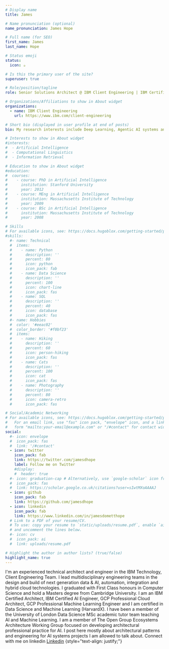 ```yaml
---
# Display name
title: James

# Name pronunciation (optional)
name_pronunciation: James Hope

# Full name (for SEO)
first_name: James
last_name: Hope

# Status emoji
status:
  icon: ☕️

# Is this the primary user of the site?
superuser: true

# Role/position/tagline
role: Senior Solutions Architect @ IBM Client Engineering | IBM Certified AI Engineer | GCP Professional Cloud Architect & Machine Learning Engineer

# Organizations/Affiliations to show in About widget
organizations:
  - name: IBM Client Engineering
    url: https://www.ibm.com/client-engineering

# Short bio (displayed in user profile at end of posts)
bio: My research interests include Deep Learning, Agentic AI systems and AI at the edge.

# Interests to show in About widget
#interests:
#  - Artificial Intelligence
#  - Computational Linguistics
#  - Information Retrieval

# Education to show in About widget
#education:
#  courses:
#    - course: PhD in Artificial Intelligence
#      institution: Stanford University
#      year: 2012
#    - course: MEng in Artificial Intelligence
#      institution: Massachusetts Institute of Technology
#      year: 2009
#    - course: BSc in Artificial Intelligence
#      institution: Massachusetts Institute of Technology
#      year: 2008

# Skills
# For available icons, see: https://docs.hugoblox.com/getting-started/page-builder/#icons
#skills:
  #- name: Technical
  #  items:
  #    - name: Python
  #      description: ''
  #      percent: 80
  #      icon: python
  #      icon_pack: fab
  #    - name: Data Science
  #      description: ''
  #      percent: 100
  #      icon: chart-line
  #      icon_pack: fas
  #    - name: SQL
  #      description: ''
  #      percent: 40
  #      icon: database
  #      icon_pack: fas
  #- name: Hobbies
  #  color: '#eeac02'
  #  color_border: '#f0bf23'
  #  items:
  #    - name: Hiking
  #      description: ''
  #      percent: 60
  #      icon: person-hiking
  #      icon_pack: fas
  #    - name: Cats
  #      description: ''
  #      percent: 100
  #      icon: cat
  #      icon_pack: fas
  #    - name: Photography
  #      description: ''
  #      percent: 80
  #      icon: camera-retro
  #      icon_pack: fas

# Social/Academic Networking
# For available icons, see: https://docs.hugoblox.com/getting-started/page-builder/#icons
#   For an email link, use "fas" icon pack, "envelope" icon, and a link in the
#   form "mailto:your-email@example.com" or "/#contact" for contact widget.
social:
  #- icon: envelope
  #  icon_pack: fas
  #  link: '/#contact'
  - icon: twitter
    icon_pack: fab
    link: https://twitter.com/jamesdhope
    label: Follow me on Twitter
    #display:
    #  header: true
  #- icon: graduation-cap # Alternatively, use `google-scholar` icon from `ai` icon pack
  #  icon_pack: fas
  #  link: https://scholar.google.co.uk/citations?user=sIwtMXoAAAAJ
  - icon: github
    icon_pack: fab
    link: https://github.com/jamesdhope
  - icon: linkedin
    icon_pack: fab
    link: https://www.linkedin.com/in/jamesdometthope
  # Link to a PDF of your resume/CV.
  # To use: copy your resume to `static/uploads/resume.pdf`, enable `ai` icons in `params.yaml`,
  # and uncomment the lines below.
  #- icon: cv
  #  icon_pack: ai
  #  link: uploads/resume.pdf

# Highlight the author in author lists? (true/false)
highlight_name: true
---
```


I'm an experienced technical architect and engineer in the IBM Technology, Client Engineering Team. I lead multidisciplinary engineering teams in the design and build of next generation data & AI, automation, integration and hybrid cloud technologies. I graduated with First Class honours in Computer Science and hold a Masters degree from Cambridge University. I am an IBM Certified Architect, IBM Certified AI Engineer, GCP Professional Cloud Architect, GCP Professional Machine Learning Engineer and I am certified in Data Science and Machine Learning (HarvardX). I have been a member of the University of London Data Science MSc academic tutor team teaching AI and Machine Learning. I am a member of The Open Group Ecosystems Architecture Working Group focused on developing architectural professional practice for AI. I post here mostly about architectural patterns and engineering for AI systems projects I am allowed to talk about. Connect with me on linkedin [Linkedin](https://www.linkedin.com/in/jamesdometthope/)
{style="text-align: justify;"}

